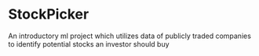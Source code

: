 # StockPicker
An introductory ml project which utilizes data of publicly traded companies to identify potential stocks an investor should buy
